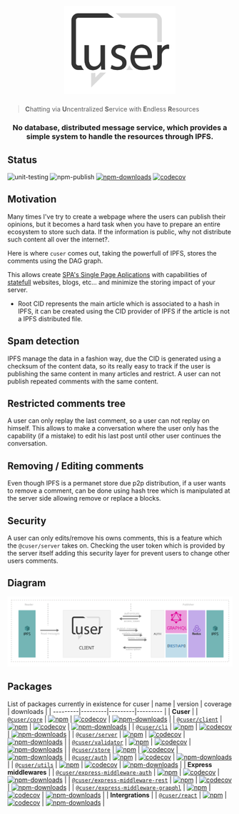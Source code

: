 
<h1 align="center">
  <a href="./"><img width="250" src="docs/logo.svg" alt="cuser logo" /></a>
</h1>

>**C**hatting via **U**ncentralized **S**ervice with **E**ndless **R**esources

<h3 align="center">No database, distributed message service, which provides a simple system to handle the resources through IPFS.</h3>

## Status
![unit-testing](https://github.com/rubeniskov/cuser/workflows/unit-testing/badge.svg)
![npm-publish](https://github.com/rubeniskov/cuser/workflows/npm-publish/badge.svg)
[![npm-downloads](https://img.shields.io/npm/dw/cuser)](https://www.npmjs.com/package/cuser)
[![codecov](https://codecov.io/gh/rubeniskov/cuser/branch/master/graph/badge.svg?token=mI2c282XxH)](https://codecov.io/gh/rubeniskov/cuser)

## Motivation

Many times I've try to create a webpage where the users can publish their opinions, but it becomes a hard task when you have to prepare an entire ecosystem to store such data. If the information is public, why not distribute such content all over the internet?.

Here is where `cuser` comes out, taking the powerfull of IPFS, stores the comments using the DAG graph.

This allows create [SPA's Single Page Aplications](https://es.wikipedia.org/wiki/Single-page_application) with capabilities of [statefull](https://www.atlantic.net/vps-hosting/what-is-stateless-stateful-models-web-development/) websites, blogs, etc... and minimize the storing impact of your server.

- Root CID represents the main article which is associated to a hash in IPFS, it can be created using the CID provider of IPFS if the article is not a IPFS distributed file. 



## Spam detection

IPFS manage the data in a fashion way, due the CID is generated using a checksum of the content data, so its really easy to track if the user is publishing the same content in many articles and restrict. A user can not publish repeated comments with the same content.

## Restricted comments tree

A user can only replay the last comment, so a user can not replay on himself. This allows to make a conversation where the user only has the capability (if a mistake) to edit his last post until other user continues the conversation. 

## Removing / Editing comments

Even though IPFS is a permanet store due p2p distribution, if a user wants to remove a comment, can be done using hash tree which is manipulated at the server side allowing remove or replace a blocks.

## Security 

A user can only edits/remove his owns comments, this is a feature which the `@cuser/server` takes on. Checking the user token which is provided by the server itself adding this security layer for prevent users to change other users comments.
## Diagram 
<img src="./docs/diagram.svg">

## Packages
List of packages currently in existence for cuser
| name | version | coverage | downloads |
| ---------|---------|---------|--------- |
| **Cuser** |
| [`@cuser/core`](//github.com/rubeniskov/cuser/tree/master/packages/core) | [![npm](https://img.shields.io/npm/v/@cuser/core.svg)](//github.com/packages/core/releases) | [![codecov](https://codecov.io/gh/rubeniskov/cuser/branch/master/graph/badge.svg?flag=core)](https://codecov.io/gh/rubeniskov/cuser) | [![npm-downloads](https://img.shields.io/npm/dw/@cuser/core)](https://www.npmjs.com/package/@cuser/core) |
| [`@cuser/client`](//github.com/rubeniskov/cuser/tree/master/packages/client) | [![npm](https://img.shields.io/npm/v/@cuser/client.svg)](//github.com/packages/client/releases) | [![codecov](https://codecov.io/gh/rubeniskov/cuser/branch/master/graph/badge.svg?flag=client)](https://codecov.io/gh/rubeniskov/cuser) | [![npm-downloads](https://img.shields.io/npm/dw/@cuser/client)](https://www.npmjs.com/package/@cuser/client) |
| [`@cuser/cli`](//github.com/rubeniskov/cuser/tree/master/packages/cli) | [![npm](https://img.shields.io/npm/v/@cuser/cli.svg)](//github.com/packages/cli/releases) | [![codecov](https://codecov.io/gh/rubeniskov/cuser/branch/master/graph/badge.svg?flag=cli)](https://codecov.io/gh/rubeniskov/cuser) | [![npm-downloads](https://img.shields.io/npm/dw/@cuser/cli)](https://www.npmjs.com/package/@cuser/cli) |
| [`@cuser/server`](//github.com/rubeniskov/cuser/tree/master/packages/server) | [![npm](https://img.shields.io/npm/v/@cuser/server.svg)](//github.com/packages/server/releases) | [![codecov](https://codecov.io/gh/rubeniskov/cuser/branch/master/graph/badge.svg?flag=server)](https://codecov.io/gh/rubeniskov/cuser) | [![npm-downloads](https://img.shields.io/npm/dw/@cuser/server)](https://www.npmjs.com/package/@cuser/server) |
| [`@cuser/validator`](//github.com/rubeniskov/cuser/tree/master/packages/validator) | [![npm](https://img.shields.io/npm/v/@cuser/validator.svg)](//github.com/packages/validator/releases) | [![codecov](https://codecov.io/gh/rubeniskov/cuser/branch/master/graph/badge.svg?flag=validator)](https://codecov.io/gh/rubeniskov/cuser) | [![npm-downloads](https://img.shields.io/npm/dw/@cuser/validator)](https://www.npmjs.com/package/@cuser/validator) |
| [`@cuser/store`](//github.com/rubeniskov/cuser/tree/master/packages/store) | [![npm](https://img.shields.io/npm/v/@cuser/store.svg)](//github.com/packages/store/releases) | [![codecov](https://codecov.io/gh/rubeniskov/cuser/branch/master/graph/badge.svg?flag=store)](https://codecov.io/gh/rubeniskov/cuser) | [![npm-downloads](https://img.shields.io/npm/dw/@cuser/store)](https://www.npmjs.com/package/@cuser/store) |
| [`@cuser/auth`](//github.com/rubeniskov/cuser/tree/master/packages/auth) | [![npm](https://img.shields.io/npm/v/@cuser/auth.svg)](//github.com/packages/auth/releases) | [![codecov](https://codecov.io/gh/rubeniskov/cuser/branch/master/graph/badge.svg?flag=auth)](https://codecov.io/gh/rubeniskov/cuser) | [![npm-downloads](https://img.shields.io/npm/dw/@cuser/auth)](https://www.npmjs.com/package/@cuser/auth) |
| [`@cuser/utils`](//github.com/rubeniskov/cuser/tree/master/packages/utils) | [![npm](https://img.shields.io/npm/v/@cuser/utils.svg)](//github.com/packages/utils/releases) | [![codecov](https://codecov.io/gh/rubeniskov/cuser/branch/master/graph/badge.svg?flag=utils)](https://codecov.io/gh/rubeniskov/cuser) | [![npm-downloads](https://img.shields.io/npm/dw/@cuser/utils)](https://www.npmjs.com/package/@cuser/utils) |
| **Express middlewares** |
| [`@cuser/express-middleware-auth`](//github.com/rubeniskov/cuser/tree/master/packages/express-middleware-auth) | [![npm](https://img.shields.io/npm/v/@cuser/express-middleware-auth.svg)](//github.com/packages/express-middleware-auth/releases) | [![codecov](https://codecov.io/gh/rubeniskov/cuser/branch/master/graph/badge.svg?flag=express-middleware-auth)](https://codecov.io/gh/rubeniskov/cuser) | [![npm-downloads](https://img.shields.io/npm/dw/@cuser/express-middleware-auth)](https://www.npmjs.com/package/@cuser/express-middleware-auth) |
| [`@cuser/express-middleware-rest`](//github.com/rubeniskov/cuser/tree/master/packages/express-middleware-rest) | [![npm](https://img.shields.io/npm/v/@cuser/express-middleware-rest.svg)](//github.com/packages/express-middleware-rest/releases) | [![codecov](https://codecov.io/gh/rubeniskov/cuser/branch/master/graph/badge.svg?flag=express-middleware-rest)](https://codecov.io/gh/rubeniskov/cuser) | [![npm-downloads](https://img.shields.io/npm/dw/@cuser/express-middleware-rest)](https://www.npmjs.com/package/@cuser/express-middleware-rest) |
| [`@cuser/express-middleware-grapqhl`](//github.com/rubeniskov/cuser/tree/master/packages/express-middleware-grapqhl) | [![npm](https://img.shields.io/npm/v/@cuser/express-middleware-grapqhl.svg)](//github.com/packages/express-middleware-grapqhl/releases) | [![codecov](https://codecov.io/gh/rubeniskov/cuser/branch/master/graph/badge.svg?flag=express-middleware-grapqhl)](https://codecov.io/gh/rubeniskov/cuser) | [![npm-downloads](https://img.shields.io/npm/dw/@cuser/express-middleware-grapqhl)](https://www.npmjs.com/package/@cuser/express-middleware-grapqhl) |
| **Intergrations** |
| [`@cuser/react`](//github.com/rubeniskov/cuser/tree/master/packages/react) | [![npm](https://img.shields.io/npm/v/@cuser/react.svg)](//github.com/packages/react/releases) | [![codecov](https://codecov.io/gh/rubeniskov/cuser/branch/master/graph/badge.svg?flag=react)](https://codecov.io/gh/rubeniskov/cuser) | [![npm-downloads](https://img.shields.io/npm/dw/@cuser/react)](https://www.npmjs.com/package/@cuser/react) |
